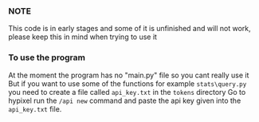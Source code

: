 ### NOTE
This code is in early stages and some of it is unfinished and will not work, please keep this in mind when trying to use it
### To use the program
At the moment the program has no "main.py" file so you cant really use it
But if you want to use some of the functions for example `stats\query.py` you need to create a file called `api_key.txt` in the `tokens` directory
Go to hypixel run the `/api new` command and paste the api key given into the `api_key.txt` file.